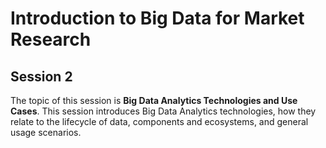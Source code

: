 # Introduction to Big Data for Market Research

## Session 2

The topic of this session is **Big Data Analytics Technologies and Use Cases**. This session introduces Big Data Analytics technologies, how they relate to the lifecycle of data, components and ecosystems, and general usage scenarios.
